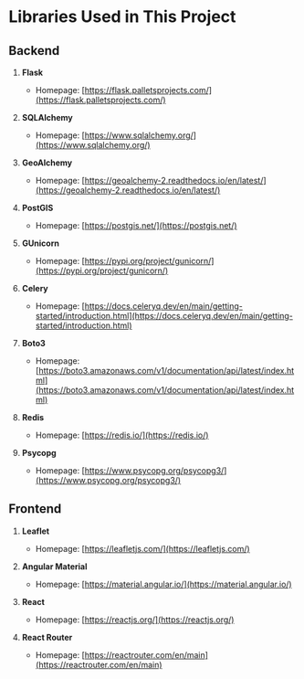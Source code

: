 # Libraries Used in This Project

## Backend

1. **Flask**
   - Homepage: [https://flask.palletsprojects.com/](https://flask.palletsprojects.com/)
   
2. **SQLAlchemy**
   - Homepage: [https://www.sqlalchemy.org/](https://www.sqlalchemy.org/)
  
3. **GeoAlchemy**
   - Homepage: [https://geoalchemy-2.readthedocs.io/en/latest/](https://geoalchemy-2.readthedocs.io/en/latest/)
   
4. **PostGIS**
   - Homepage: [https://postgis.net/](https://postgis.net/)
  
5. **GUnicorn**
   - Homepage: [https://pypi.org/project/gunicorn/](https://pypi.org/project/gunicorn/)
  
6. **Celery**
   - Homepage: [https://docs.celeryq.dev/en/main/getting-started/introduction.html](https://docs.celeryq.dev/en/main/getting-started/introduction.html)

5. **Boto3**
   - Homepage: [https://boto3.amazonaws.com/v1/documentation/api/latest/index.html](https://boto3.amazonaws.com/v1/documentation/api/latest/index.html)
  
5. **Redis**
   - Homepage: [https://redis.io/](https://redis.io/)
  
5. **Psycopg**
   - Homepage: [https://www.psycopg.org/psycopg3/](https://www.psycopg.org/psycopg3/)


## Frontend

1. **Leaflet**
   - Homepage: [https://leafletjs.com/](https://leafletjs.com/)
   
2. **Angular Material**
   - Homepage: [https://material.angular.io/](https://material.angular.io/)
   
3. **React**
   - Homepage: [https://reactjs.org/](https://reactjs.org/)
  
4. **React Router**
   - Homepage: [https://reactrouter.com/en/main](https://reactrouter.com/en/main)
  

   
